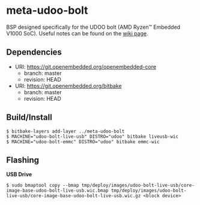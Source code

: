 # meta-udoo-bolt

BSP designed specifically for the UDOO bolt (AMD Ryzen™ Embedded V1000 SoC). Useful notes can be found on the [wiki
page](https://github.com/under-view/meta-udoo-bolt/wiki).

## Dependencies

* URI: https://git.openembedded.org/openembedded-core
    * branch: master
    * revision: HEAD
* URI: https://git.openembedded.org/bitbake
    * branch: master
    * revision: HEAD

## Build/Install

```
$ bitbake-layers add-layer ../meta-udoo-bolt
$ MACHINE="udoo-bolt-live-usb" DISTRO="udoo" bitbake liveusb-wic
$ MACHINE="udoo-bolt-emmc" DISTRO="udoo" bitbake emmc-wic
```

## Flashing

**USB Drive**
```
$ sudo bmaptool copy --bmap tmp/deploy/images/udoo-bolt-live-usb/core-image-base-udoo-bolt-live-usb.wic.bmap tmp/deploy/images/udoo-bolt-live-usb/core-image-base-udoo-bolt-live-usb.wic.gz <block device>
```
